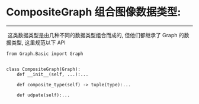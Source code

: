# CompositeGraph 组合图像数据类型:

---

​	这类数据类型是由几种不同的数据类型组合而成的, 但他们都继承了 Graph 的数据类型, 这里规范以下 API

```
from Graph.Basic import Graph


class CompositeGraph(Graph):
	def __init__(self, ...):...
	
	def composite_type(self) -> tuple(type):...
	
	def udpate(self):...

```

